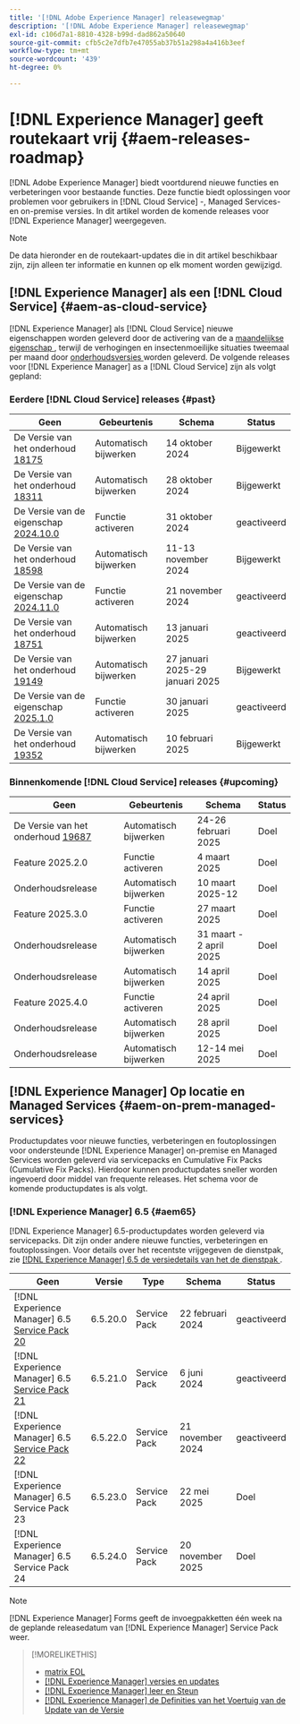 ```yaml
---
title: '[!DNL Adobe Experience Manager] releasewegmap'
description: '[!DNL Adobe Experience Manager] releasewegmap'
exl-id: c106d7a1-8810-4328-b99d-dad862a50640
source-git-commit: cfb5c2e7dfb7e47055ab37b51a298a4a416b3eef
workflow-type: tm+mt
source-wordcount: '439'
ht-degree: 0%

---
```



# [!DNL Experience Manager] geeft routekaart vrij {#aem-releases-roadmap}

[!DNL Adobe Experience Manager] biedt voortdurend nieuwe functies en verbeteringen voor bestaande functies. Deze functie biedt oplossingen voor problemen voor gebruikers in [!DNL Cloud Service] -, Managed Services- en on-premise versies. In dit artikel worden de komende releases voor [!DNL Experience Manager] weergegeven.

>[!NOTE]
>
>De data hieronder en de routekaart-updates die in dit artikel beschikbaar zijn, zijn alleen ter informatie en kunnen op elk moment worden gewijzigd.

## [!DNL Experience Manager] als een [!DNL Cloud Service] {#aem-as-cloud-service}

[!DNL Experience Manager] als [!DNL Cloud Service] nieuwe eigenschappen worden geleverd door de activering van de a [ maandelijkse eigenschap ](https://experienceleague.adobe.com/en/docs/experience-manager-cloud-service/content/release-notes/release-notes/release-notes-current), terwijl de verhogingen en insectenmoeilijke situaties tweemaal per maand door [ onderhoudsversies ](https://experienceleague.adobe.com/en/docs/experience-manager-cloud-service/content/release-notes/maintenance/latest) worden geleverd.
De volgende releases voor [!DNL Experience Manager] as a [!DNL Cloud Service] zijn als volgt gepland:

### Eerdere [!DNL Cloud Service] releases {#past}

| Geen | Gebeurtenis | Schema | Status |
|---|---|---|---|
| De Versie van het onderhoud [ 18175 ](https://experienceleague.adobe.com/en/docs/experience-manager-cloud-service/content/release-notes/maintenance/2024/2024-10-0#release-18175) | Automatisch bijwerken | 14 oktober 2024 | Bijgewerkt |
| De Versie van het onderhoud [ 18311 ](https://experienceleague.adobe.com/en/docs/experience-manager-cloud-service/content/release-notes/maintenance/2024/2024-10-0#18311) | Automatisch bijwerken | 28 oktober 2024 | Bijgewerkt |
| De Versie van de eigenschap [ 2024.10.0 ](https://experienceleague.adobe.com/en/docs/experience-manager-cloud-service/content/release-notes/release-notes/2024/release-notes-2024-10-0) | Functie activeren | 31 oktober 2024 | geactiveerd |
| De Versie van het onderhoud [ 18598 ](https://experienceleague.adobe.com/en/docs/experience-manager-cloud-service/content/release-notes/maintenance/2024/2024-11-0) | Automatisch bijwerken | 11-13 november 2024 | Bijgewerkt |
| De Versie van de eigenschap [ 2024.11.0 ](https://experienceleague.adobe.com/en/docs/experience-manager-cloud-service/content/release-notes/release-notes/2024/release-notes-2024-11-0) | Functie activeren | 21 november 2024 | geactiveerd |
| De Versie van het onderhoud [ 18751 ](https://experienceleague.adobe.com/en/docs/experience-manager-cloud-service/content/release-notes/maintenance/2025/2025-1-0#18751) | Automatisch bijwerken | 13 januari 2025 | geactiveerd |
| De Versie van het onderhoud [ 19149 ](https://experienceleague.adobe.com/en/docs/experience-manager-cloud-service/content/release-notes/maintenance/2025/2025-1-0#19149) | Automatisch bijwerken | 27 januari 2025-29 januari 2025 | Bijgewerkt |
| De Versie van de eigenschap [ 2025.1.0 ](https://experienceleague.adobe.com/en/docs/experience-manager-cloud-service/content/release-notes/release-notes/release-notes-current) | Functie activeren | 30 januari 2025 | geactiveerd |
| De Versie van het onderhoud [ 19352 ](https://experienceleague.adobe.com/en/docs/experience-manager-cloud-service/content/release-notes/maintenance/2025/2025-2-0#19352) | Automatisch bijwerken | 10 februari 2025 | Bijgewerkt |

### Binnenkomende [!DNL Cloud Service] releases {#upcoming}

| Geen | Gebeurtenis | Schema | Status |
|---|---|---|---|
| De Versie van het onderhoud [ 19687 ](https://experienceleague.adobe.com/en/docs/experience-manager-cloud-service/content/release-notes/maintenance/latest) | Automatisch bijwerken | 24-26 februari 2025 | Doel |
| Feature 2025.2.0 | Functie activeren | 4 maart 2025 | Doel |
| Onderhoudsrelease | Automatisch bijwerken | 10 maart 2025-12 | Doel |
| Feature 2025.3.0 | Functie activeren | 27 maart 2025 | Doel |
| Onderhoudsrelease | Automatisch bijwerken | 31 maart - 2 april 2025 | Doel |
| Onderhoudsrelease | Automatisch bijwerken | 14 april 2025 | Doel |
| Feature 2025.4.0 | Functie activeren | 24 april 2025 | Doel |
| Onderhoudsrelease | Automatisch bijwerken | 28 april 2025 | Doel |
| Onderhoudsrelease | Automatisch bijwerken | 12-14 mei 2025 | Doel |

## [!DNL Experience Manager] Op locatie en Managed Services {#aem-on-prem-managed-services}

Productupdates voor nieuwe functies, verbeteringen en foutoplossingen voor ondersteunde [!DNL Experience Manager] on-premise en Managed Services worden geleverd via servicepacks en Cumulative Fix Packs (Cumulative Fix Packs). Hierdoor kunnen productupdates sneller worden ingevoerd door middel van frequente releases. Het schema voor de komende productupdates is als volgt.

### [!DNL Experience Manager] 6.5 {#aem65}

[!DNL Experience Manager] 6.5-productupdates worden geleverd via servicepacks. Dit zijn onder andere nieuwe functies, verbeteringen en foutoplossingen. Voor details over het recentste vrijgegeven de dienstpak, zie [[!DNL Experience Manager]  6.5 de versiedetails van het de dienstpak ](https://experienceleague.adobe.com/en/docs/experience-manager-65/content/release-notes/release-notes).

| Geen | Versie | Type | Schema | Status |
|---|---|---|---|---|
| [!DNL Experience Manager] 6.5 [ Service Pack 20 ](https://experienceleague.adobe.com/en/docs/experience-manager-65/content/release-notes/service-pack/6-5-20) | 6.5.20.0 | Service Pack | 22 februari 2024 | geactiveerd |
| [!DNL Experience Manager] 6.5 [ Service Pack 21 ](https://experienceleague.adobe.com/en/docs/experience-manager-65/content/release-notes/service-pack/6-5-21) | 6.5.21.0 | Service Pack | 6 juni 2024 | geactiveerd |
| [!DNL Experience Manager] 6.5 [ Service Pack 22 ](https://experienceleague.adobe.com/en/docs/experience-manager-65/content/release-notes/release-notes) | 6.5.22.0 | Service Pack | 21 november 2024 | geactiveerd |
| [!DNL Experience Manager] 6.5 Service Pack 23 | 6.5.23.0 | Service Pack | 22 mei 2025 | Doel |
| [!DNL Experience Manager] 6.5 Service Pack 24 | 6.5.24.0 | Service Pack | 20 november 2025 | Doel |

>[!NOTE]
>
>[!DNL Experience Manager] Forms geeft de invoegpakketten één week na de geplande releasedatum van [!DNL Experience Manager] Service Pack weer.

>[!MORELIKETHIS]
>
>* [ matrix EOL ](https://helpx.adobe.com/support/programs/eol-matrix.html)
>* [[!DNL Experience Manager]  versies en updates ](https://experienceleague.adobe.com/en/docs/experience-manager-release-information/aem-release-updates/aem-releases-updates)
>* [[!DNL Experience Manager]  leer en Steun ](https://experienceleague.adobe.com/en/docs/experience-manager-cloud-service)
>* [[!DNL Experience Manager]  de Definities van het Voertuig van de Update van de Versie ](/help/using/update-release-vehicle-definitions.md)
